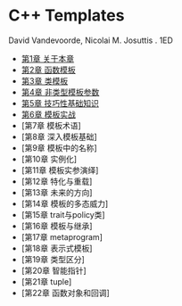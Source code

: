 # C++ Templates

David Vandevoorde, Nicolai M. Josuttis . 1ED

- [第1章 关于本章](chapter1_zh.md)
- [第2章 函数模板](chapter2_zh.md)
- [第3章 类模板](chapter3_zh.md)
- [第4章 非类型模板参数](chapter4_zh.md)
- [第5章 技巧性基础知识](chapter5_zh.md)
- [第6章 模板实战](chapter6_zh.md)
- [第7章 模板术语]
- [第8章 深入模板基础]
- [第9章 模板中的名称]
- [第10章 实例化]
- [第11章 模板实参演绎]
- [第12章 特化与重载]
- [第13章 未来的方向]
- [第14章 模板的多态威力]
- [第15章 trait与policy类]
- [第16章 模板与继承]
- [第17章 metaprogram]
- [第18章 表示式模板]
- [第19章 类型区分]
- [第20章 智能指针]
- [第21章 tuple]
- [第22章 函数对象和回调]
